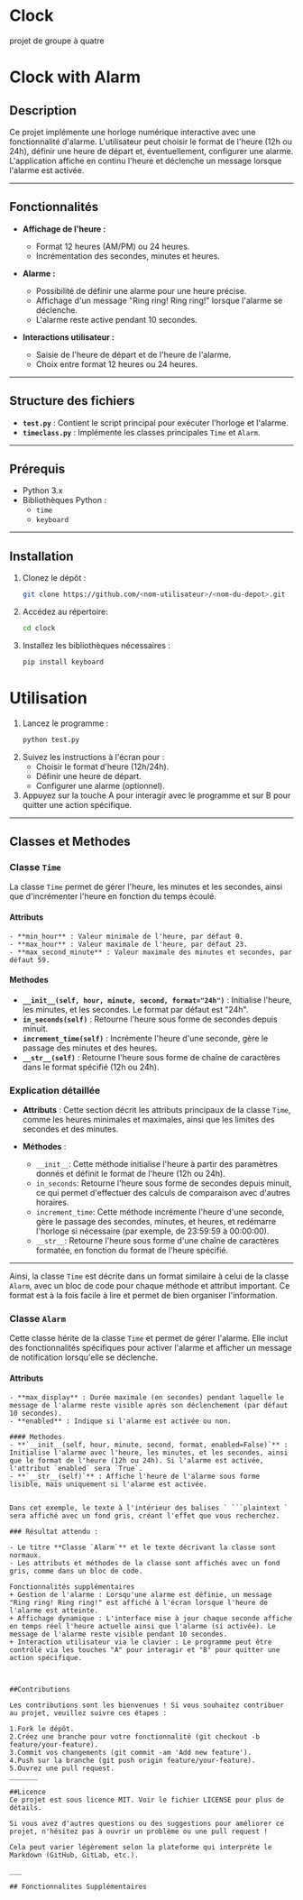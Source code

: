 # Clock
projet de groupe à quatre
# Clock with Alarm

## Description

Ce projet implémente une horloge numérique interactive avec une fonctionnalité d'alarme. L'utilisateur peut choisir le format de l'heure (12h ou 24h), définir une heure de départ et, éventuellement, configurer une alarme. L'application affiche en continu l'heure et déclenche un message lorsque l'alarme est activée.

---

## Fonctionnalités

- **Affichage de l'heure :**
  - Format 12 heures (AM/PM) ou 24 heures.
  - Incrémentation des secondes, minutes et heures.

- **Alarme :**
  - Possibilité de définir une alarme pour une heure précise.
  - Affichage d'un message "Ring ring! Ring ring!" lorsque l'alarme se déclenche.
  - L'alarme reste active pendant 10 secondes.

- **Interactions utilisateur :**
  - Saisie de l'heure de départ et de l'heure de l'alarme.
  - Choix entre format 12 heures ou 24 heures.

---

## Structure des fichiers

- **`test.py`** : Contient le script principal pour exécuter l'horloge et l'alarme.
- **`timeclass.py`** : Implémente les classes principales `Time` et `Alarm`.

---

## Prérequis

- Python 3.x
- Bibliothèques Python :
  - `time`
  - `keyboard`

---

## Installation

1. Clonez le dépôt :
   ```bash
   git clone https://github.com/<nom-utilisateur>/<nom-du-depot>.git
   ```
2. Accédez au répertoire:  
   ```bash
   cd clock  
   ```
3. Installez les bibliothèques nécessaires :
   ```bash
   pip install keyboard
   ```
# Utilisation  

1. Lancez le programme :
   ```bash
   python test.py
   ```
2. Suivez les instructions à l'écran pour :
   + Choisir le format d'heure (12h/24h).
   + Définir une heure de départ.
   + Configurer une alarme (optionnel).
3. Appuyez sur la touche A pour interagir avec le programme et sur B pour quitter une action spécifique.

___

## Classes et Methodes  

### Classe `Time`

La classe `Time` permet de gérer l'heure, les minutes et les secondes, ainsi que d'incrémenter l'heure en fonction du temps écoulé.

#### Attributs

```plaintext
- **min_hour** : Valeur minimale de l'heure, par défaut 0.
- **max_hour** : Valeur maximale de l'heure, par défaut 23.
- **max_second_minute** : Valeur maximale des minutes et secondes, par défaut 59.
````

#### Methodes  
- **`__init__(self, hour, minute, second, format="24h")`** : Initialise l'heure, les minutes, et les secondes. Le format par défaut est "24h".
- **`in_seconds(self)`** : Retourne l'heure sous forme de secondes depuis minuit.
- **`increment_time(self)`** : Incrémente l'heure d'une seconde, gère le passage des minutes et des heures.
- **`__str__(self)`** : Retourne l'heure sous forme de chaîne de caractères dans le format spécifié (12h ou 24h).

### Explication détaillée

- **Attributs** : Cette section décrit les attributs principaux de la classe `Time`, comme les heures minimales et maximales, ainsi que les limites des secondes et des minutes.
  
- **Méthodes** :
  - `__init__`: Cette méthode initialise l'heure à partir des paramètres donnés et définit le format de l'heure (12h ou 24h).
  - `in_seconds`: Retourne l'heure sous forme de secondes depuis minuit, ce qui permet d'effectuer des calculs de comparaison avec d'autres horaires.
  - `increment_time`: Cette méthode incrémente l'heure d'une seconde, gère le passage des secondes, minutes, et heures, et redémarre l'horloge si nécessaire (par exemple, de 23:59:59 à 00:00:00).
  - `__str__`: Retourne l'heure sous forme d'une chaîne de caractères formatée, en fonction du format de l'heure spécifié.

---

Ainsi, la classe `Time` est décrite dans un format similaire à celui de la classe `Alarm`, avec un bloc de code pour chaque méthode et attribut important. Ce format est à la fois facile à lire et permet de bien organiser l'information.

### Classe `Alarm`

Cette classe hérite de la classe `Time` et permet de gérer l'alarme. Elle inclut des fonctionnalités spécifiques pour activer l'alarme et afficher un message de notification lorsqu'elle se déclenche.

#### Attributs

```plaintext
- **max_display** : Durée maximale (en secondes) pendant laquelle le message de l'alarme reste visible après son déclenchement (par défaut 10 secondes).
- **enabled** : Indique si l'alarme est activée ou non.

#### Methodes
- **`__init__(self, hour, minute, second, format, enabled=False)`** : Initialise l'alarme avec l'heure, les minutes, et les secondes, ainsi que le format de l'heure (12h ou 24h). Si l'alarme est activée, l'attribut `enabled` sera `True`.
- **`__str__(self)`** : Affiche l'heure de l'alarme sous forme lisible, mais uniquement si l'alarme est activée.


Dans cet exemple, le texte à l'intérieur des balises ` ```plaintext ` sera affiché avec un fond gris, créant l'effet que vous recherchez.

### Résultat attendu :

- Le titre **Classe `Alarm`** et le texte décrivant la classe sont normaux.
- Les attributs et méthodes de la classe sont affichés avec un fond gris, comme dans un bloc de code.

Fonctionnalités supplémentaires
+ Gestion de l'alarme : Lorsqu'une alarme est définie, un message "Ring ring! Ring ring!" est affiché à l'écran lorsque l'heure de l'alarme est atteinte.
+ Affichage dynamique : L'interface mise à jour chaque seconde affiche en temps réel l'heure actuelle ainsi que l'alarme (si activée). Le message de l'alarme reste visible pendant 10 secondes.
+ Interaction utilisateur via le clavier : Le programme peut être contrôlé via les touches "A" pour interagir et "B" pour quitter une action spécifique.



##Contributions 
 
Les contributions sont les bienvenues ! Si vous souhaitez contribuer au projet, veuillez suivre ces étapes :

1.Fork le dépôt.
2.Créez une branche pour votre fonctionnalité (git checkout -b feature/your-feature).
3.Commit vos changements (git commit -am 'Add new feature').
4.Push sur la branche (git push origin feature/your-feature).
5.Ouvrez une pull request.
_______

##Licence
Ce projet est sous licence MIT. Voir le fichier LICENSE pour plus de détails.

Si vous avez d'autres questions ou des suggestions pour améliorer ce projet, n'hésitez pas à ouvrir un problème ou une pull request !

Cela peut varier légèrement selon la plateforme qui interprète le Markdown (GitHub, GitLab, etc.).

___

## Fonctionnalites Supplémentaires

